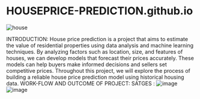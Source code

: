 # HOUSEPRICE-PREDICTION.github.io
![house](https://github.com/Nikitha1203/HOUSEPRICE-PREDICTION.github.io/assets/109364397/5b29f92d-c04b-4c33-ab7c-e38d3f2de40e)

INTRODUCTION: 
House price prediction is a project that aims to estimate the value of residential properties using data analysis and machine learning techniques. By analyzing factors such as location, size, and features of houses, we can develop models that forecast their prices accurately. These models can help buyers make informed decisions and sellers set competitive prices. Throughout this project, we will explore the process of building a reliable house price prediction model using historical housing data.
WORK-FLOW AND OUTCOME OF PROJECT:
   SATGES :   ![image](https://github.com/Nikitha1203/HOUSEPRICE-PREDICTION.github.io/assets/109364397/40bc801e-4e6f-4d1e-a0c4-77c3f15d1bc3)
   ![image](https://github.com/Nikitha1203/HOUSEPRICE-PREDICTION.github.io/assets/109364397/5e686159-2056-4645-900d-2a7051710b19)

